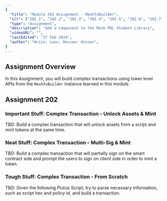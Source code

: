 ```yaml
---
{
  "title": "Module 202 Assignment - MeshTxBuilder",
  "slt": ["202.1", "202.2", "202.3", "202.4", "202.5", "202.6", "202.7"],
  "type": "Assignment",
  "description": "Add a Component to the Mesh PBL Student Library",
  "videoURL": "",
  "lastEdited": "27 Feb 2024",
  "author": "Write: Leon, Review: Hinson",
}
---
```


## Assignment Overview

In this Assignment, you will build complex transactions using lower level APIs from the `MeshTxBuilder` instance learned in this module.

## Assignment 202

### Important Stuff: Complex Transaction - Unlock Assets & Mint

TBD: Build a complex transaction that will unlock assets from a script and mint tokens at the same time. 

### Neat Stuff: Complex Transaction - Multi-Sig & Mint

TBD: Build a complex transaction that will partially sign on the smart contract side and prompt the users to sign on client side in order to mint a token.

### Tough Stuff: Complex Transaction - From Scratch

TBD: Given the following Plutus Script, try to parse necessary information, such as script hex and policy id, and build a transaction.